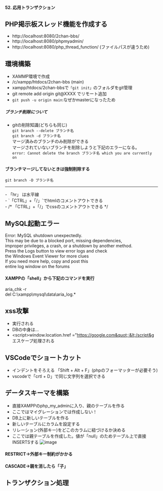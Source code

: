 #### 52. 応用トランザクション

## PHP掲示板スレッド機能を作成する
- http://localhost:8080/2chan-bbs/
- http://localhost:8080/phpmyadmin/
- http://localhost:8080/php_thread_function/ (ファイルパスが違うため)

## 環境構築
- XAMMP環境で作成
- /c/xampp/htdocs/2chan-bbs (main)
- xampp/htdocs/2chan-bbsで`「git init」`のフォルダをgit管理
- git remote add origin git@XXXX でリモート追加
- `git push -u origin main`:なぜかmasterになったため


##### ブランチ削除について
- gitの削除知識(どちらも同じ)<br>
`git branch --delete ブランチ名`<br>
`git branch -d ブランチ名`<br>
マージ済みのブランチのみ削除ができる<br>
マージされていないブランチを削除しようと下記のエラーになる。<br>
`error: Cannot delete the branch ブランチ名 which you are currently on`

#### ブランチマージしてないときは強制削除する
`git branch -D ブランチ名`

<hr>
- 「hr」 は水平線<br>
- `「CTRL」+「/」`でhtmlのコメントアウトできる<br>
- /* 「CTRL」+「/」でcssのコメントアウトできる */<br>


## MySQL起動エラー
Error: MySQL shutdown unexpectedly.<br>
This may be due to a blocked port, missing dependencies,<br>
improper privileges, a crash, or a shutdown by another method.<br>
Press the Logs button to view error logs and check<br>
the Windows Event Viewer for more clues<br>
If you need more help, copy and post this<br>
entire log window on the forums<br>

#### XAMPPの「shell」から下記のコマンドを実行
aria_chk -r<br>
del C:\xampp\mysql\data\aria_log.*

## xss攻撃
- <script>window.location.href ="https://google.com":</script> 実行される
- DBの中身は…
- &lt;script&gt;window.location.href =&quot;https://google.com&quot;:&lt;/script&g<br>
エスケープ処理される


## VSCodeでショートカット
- インデントをそろえる 「Shift + Alt + F」(phpのフォーマッターが必要そう)
- vscodeで「crtl + D」で同じ文字列を選択できる

## データスキーマを構築
- 直接XAMPPのphp_my_adminに入り、親のテーブルを作る
- ここではマイグレーションでは作成しない！
- DB上に新しいテーブルを作る
- 新しいテーブルにカラムを設定する
- リレーション(外部キー)をどこのカラムに紐づけるか決める
- ここでは親テーブルを作成した。値が「null」のためテーブル上で直接INSERTSする
![image](https://github.com/risarisato/php_thread_function/assets/88628553/27962f0f-1d34-49a6-81ee-82598a8897f9)


#### RESTRICT→外部キー制約がかかる
#### CASCADE→親を消したら「子」

## トランザクション処理